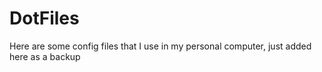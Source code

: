 # DotFiles

Here are some config files that I use in my personal computer, just added here as a backup
